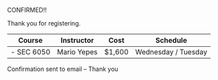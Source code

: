 CONFIRMED!! 

Thank you for registering. 

|   Course   | Instructor      | Cost    | Schedule              |
|:----------:|-----------------|---------|-----------------------|
| - SEC 6050 | Mario Yepes     | $1,600  | Wednesday /   Tuesday 


Confirmation sent to email – Thank you
